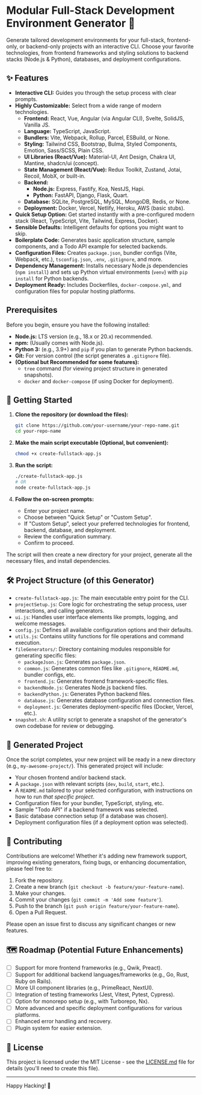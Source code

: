 # Modular Full-Stack Development Environment Generator 🚀

Generate tailored development environments for your full-stack, frontend-only, or backend-only projects with an interactive CLI. Choose your favorite technologies, from frontend frameworks and styling solutions to backend stacks (Node.js & Python), databases, and deployment configurations.

## ✨ Features

*   **Interactive CLI:** Guides you through the setup process with clear prompts.
*   **Highly Customizable:** Select from a wide range of modern technologies.
    *   **Frontend:** React, Vue, Angular (via Angular CLI), Svelte, SolidJS, Vanilla JS.
    *   **Language:** TypeScript, JavaScript.
    *   **Bundlers:** Vite, Webpack, Rollup, Parcel, ESBuild, or None.
    *   **Styling:** Tailwind CSS, Bootstrap, Bulma, Styled Components, Emotion, Sass/SCSS, Plain CSS.
    *   **UI Libraries (React/Vue):** Material-UI, Ant Design, Chakra UI, Mantine, shadcn/ui (concept).
    *   **State Management (React/Vue):** Redux Toolkit, Zustand, Jotai, Recoil, MobX, or built-in.
    *   **Backend:**
        *   **Node.js:** Express, Fastify, Koa, NestJS, Hapi.
        *   **Python:** FastAPI, Django, Flask, Quart.
    *   **Database:** SQLite, PostgreSQL, MySQL, MongoDB, Redis, or None.
    *   **Deployment:** Docker, Vercel, Netlify, Heroku, AWS (basic stubs).
*   **Quick Setup Option:** Get started instantly with a pre-configured modern stack (React, TypeScript, Vite, Tailwind, Express, Docker).
*   **Sensible Defaults:** Intelligent defaults for options you might want to skip.
*   **Boilerplate Code:** Generates basic application structure, sample components, and a Todo API example for selected backends.
*   **Configuration Files:** Creates `package.json`, bundler configs (Vite, Webpack, etc.), `tsconfig.json`, `.env`, `.gitignore`, and more.
*   **Dependency Management:** Installs necessary Node.js dependencies (`npm install`) and sets up Python virtual environments (`venv`) with `pip install` for Python backends.
*   **Deployment Ready:** Includes Dockerfiles, `docker-compose.yml`, and configuration files for popular hosting platforms.

##  Prerequisites

Before you begin, ensure you have the following installed:

*   **Node.js:** LTS version (e.g., 18.x or 20.x) recommended.
*   **npm:** (Usually comes with Node.js).
*   **Python 3:** (e.g., 3.9+) and `pip` if you plan to generate Python backends.
*   **Git:** For version control (the script generates a `.gitignore` file).
*   **(Optional but Recommended for some features):**
    *   `tree` command (for viewing project structure in generated snapshots).
    *   `docker` and `docker-compose` (if using Docker for deployment).

## 🚀 Getting Started

1.  **Clone the repository (or download the files):**
    ```bash
    git clone https://github.com/your-username/your-repo-name.git
    cd your-repo-name
    ```

2.  **Make the main script executable (Optional, but convenient):**
    ```bash
    chmod +x create-fullstack-app.js
    ```

3.  **Run the script:**
    ```bash
    ./create-fullstack-app.js
    # OR
    node create-fullstack-app.js
    ```

4.  **Follow the on-screen prompts:**
    *   Enter your project name.
    *   Choose between "Quick Setup" or "Custom Setup".
    *   If "Custom Setup", select your preferred technologies for frontend, backend, database, and deployment.
    *   Review the configuration summary.
    *   Confirm to proceed.

The script will then create a new directory for your project, generate all the necessary files, and install dependencies.

## 🛠️ Project Structure (of this Generator)

*   `create-fullstack-app.js`: The main executable entry point for the CLI.
*   `projectSetup.js`: Core logic for orchestrating the setup process, user interactions, and calling generators.
*   `ui.js`: Handles user interface elements like prompts, logging, and welcome messages.
*   `config.js`: Defines all available configuration options and their defaults.
*   `utils.js`: Contains utility functions for file operations and command execution.
*   `fileGenerators/`: Directory containing modules responsible for generating specific files:
    *   `packageJson.js`: Generates `package.json`.
    *   `common.js`: Generates common files like `.gitignore`, `README.md`, bundler configs, etc.
    *   `frontend.js`: Generates frontend framework-specific files.
    *   `backendNode.js`: Generates Node.js backend files.
    *   `backendPython.js`: Generates Python backend files.
    *   `database.js`: Generates database configuration and connection files.
    *   `deployment.js`: Generates deployment-specific files (Docker, Vercel, etc.).
*   `snapshot.sh`: A utility script to generate a snapshot of the generator's own codebase for review or debugging.

## 📖 Generated Project

Once the script completes, your new project will be ready in a new directory (e.g., `my-awesome-project/`). This generated project will include:

*   Your chosen frontend and/or backend stack.
*   A `package.json` with relevant scripts (`dev`, `build`, `start`, etc.).
*   A `README.md` tailored to your selected configuration, with instructions on how to run *that specific project*.
*   Configuration files for your bundler, TypeScript, styling, etc.
*   Sample "Todo API" if a backend framework was selected.
*   Basic database connection setup (if a database was chosen).
*   Deployment configuration files (if a deployment option was selected).

## 🤝 Contributing

Contributions are welcome! Whether it's adding new framework support, improving existing generators, fixing bugs, or enhancing documentation, please feel free to:

1.  Fork the repository.
2.  Create a new branch (`git checkout -b feature/your-feature-name`).
3.  Make your changes.
4.  Commit your changes (`git commit -m 'Add some feature'`).
5.  Push to the branch (`git push origin feature/your-feature-name`).
6.  Open a Pull Request.

Please open an issue first to discuss any significant changes or new features.

## 🗺️ Roadmap (Potential Future Enhancements)

*   [ ] Support for more frontend frameworks (e.g., Qwik, Preact).
*   [ ] Support for additional backend languages/frameworks (e.g., Go, Rust, Ruby on Rails).
*   [ ] More UI component libraries (e.g., PrimeReact, NextUI).
*   [ ] Integration of testing frameworks (Jest, Vitest, Pytest, Cypress).
*   [ ] Option for monorepo setup (e.g., with Turborepo, Nx).
*   [ ] More advanced and specific deployment configurations for various platforms.
*   [ ] Enhanced error handling and recovery.
*   [ ] Plugin system for easier extension.

## 📄 License

This project is licensed under the MIT License - see the [LICENSE.md](LICENSE.md) file for details (you'll need to create this file).

---

Happy Hacking! 🎉
